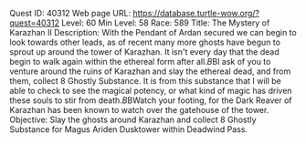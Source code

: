 Quest ID: 40312
Web page URL: https://database.turtle-wow.org/?quest=40312
Level: 60
Min Level: 58
Race: 589
Title: The Mystery of Karazhan II
Description: With the Pendant of Ardan secured we can begin to look towards other leads, as of recent many more ghosts have begun to sprout up around the tower of Karazhan. It isn't every day that the dead begin to walk again within the ethereal form after all.$B$BI ask of you to venture around the ruins of Karazhan and slay the ethereal dead, and from them, collect 8 Ghostly Substance. It is from this substance that I will be able to check to see the magical potency, or what kind of magic has driven these souls to stir from death.$B$BWatch your footing, for the Dark Reaver of Karazhan has been known to watch over the gatehouse of the tower.
Objective: Slay the ghosts around Karazhan and collect 8 Ghostly Substance for Magus Ariden Dusktower within Deadwind Pass.

